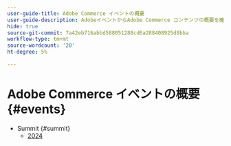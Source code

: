 ```yaml
---
user-guide-title: Adobe Commerce イベントの概要
user-guide-description: AdobeイベントからAdobe Commerce コンテンツの概要を確認します。
hide: true
source-git-commit: 7a42eb716abbd588051288cd6a288408925d8bba
workflow-type: tm+mt
source-wordcount: '20'
ht-degree: 5%

---
```



# Adobe Commerce イベントの概要 {#events}

+ Summit {#summit}
   + [2024](summit/2024.md)
